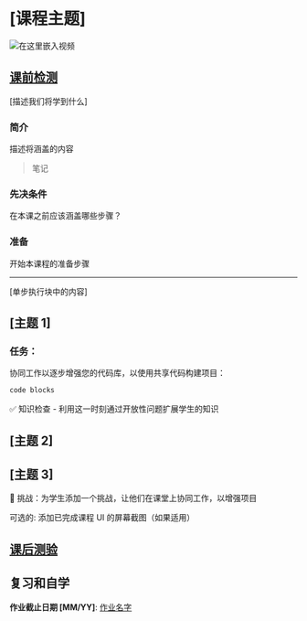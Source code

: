 # [课程主题]

![在这里嵌入视频](video-url)

## [课前检测](quiz-url)

[描述我们将学到什么]

### 简介

描述将涵盖的内容

> 笔记

### 先决条件

在本课之前应该涵盖哪些步骤？

### 准备

开始本课程的准备步骤

---

[单步执行块中的内容]

## [主题 1]

### 任务：

协同工作以逐步增强您的代码库，以使用共享代码构建项目：

```html
code blocks
```

✅ 知识检查 - 利用这一时刻通过开放性问题扩展学生的知识

## [主题 2]

## [主题 3]

🚀 挑战：为学生添加一个挑战，让他们在课堂上协同工作，以增强项目

可选的: 添加已完成课程 UI 的屏幕截图（如果适用）

## [课后测验](quiz-url)

## 复习和自学

**作业截止日期 [MM/YY]**: [作业名字](assignment.md)
